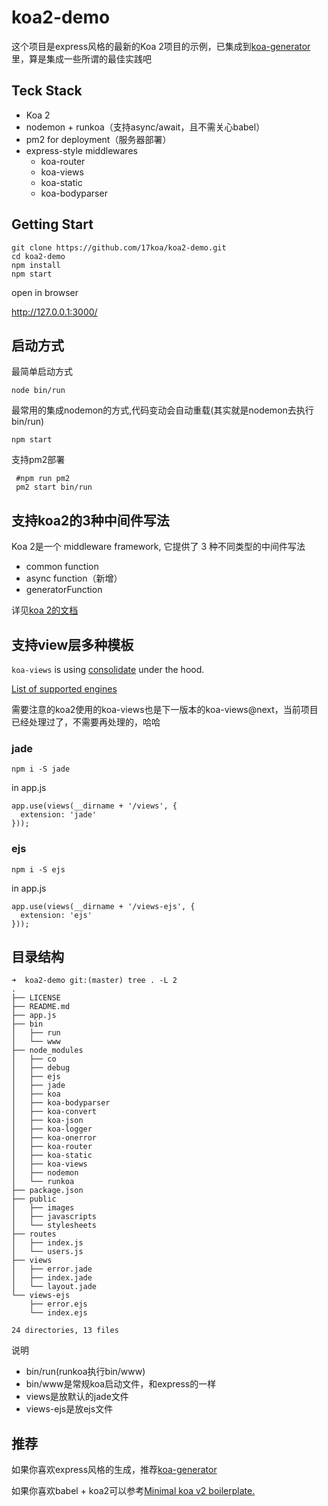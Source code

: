 # koa2-demo

这个项目是express风格的最新的Koa 2项目的示例，已集成到[koa-generator](https://github.com/17koa/koa-generator)里，算是集成一些所谓的最佳实践吧

## Teck Stack

- Koa 2
- nodemon + runkoa（支持async/await，且不需关心babel）
- pm2 for deployment（服务器部署）
- express-style middlewares
  - koa-router
  - koa-views
  - koa-static
  - koa-bodyparser

## Getting Start

```
git clone https://github.com/17koa/koa2-demo.git
cd koa2-demo
npm install
npm start
```

open in browser

http://127.0.0.1:3000/ 

## 启动方式

最简单启动方式

```
node bin/run
```

最常用的集成nodemon的方式,代码变动会自动重载(其实就是nodemon去执行bin/run)

```
npm start
```

支持pm2部署

```
 #npm run pm2
 pm2 start bin/run 
```
## 支持koa2的3种中间件写法

Koa 2是一个 middleware framework, 它提供了 3 种不同类型的中间件写法

- common function
- async function（新增）
- generatorFunction

详见[koa 2的文档](https://github.com/koajs/koa/blob/v2.x/Readme.md)

## 支持view层多种模板


`koa-views` is using [consolidate](https://github.com/tj/consolidate.js) under the hood.

[List of supported engines](https://github.com/tj/consolidate.js#supported-template-engines)


需要注意的koa2使用的koa-views也是下一版本的koa-views@next，当前项目已经处理过了，不需要再处理的，哈哈


### jade 

```
npm i -S jade
```

in app.js

```
app.use(views(__dirname + '/views', {
  extension: 'jade'
}));
```

### ejs

```
npm i -S ejs
```

in app.js

```
app.use(views(__dirname + '/views-ejs', {
  extension: 'ejs' 
}));
```

## 目录结构

```
➜  koa2-demo git:(master) tree . -L 2
.
├── LICENSE
├── README.md
├── app.js
├── bin
│   ├── run
│   └── www
├── node_modules
│   ├── co
│   ├── debug
│   ├── ejs
│   ├── jade
│   ├── koa
│   ├── koa-bodyparser
│   ├── koa-convert
│   ├── koa-json
│   ├── koa-logger
│   ├── koa-onerror
│   ├── koa-router
│   ├── koa-static
│   ├── koa-views
│   ├── nodemon
│   └── runkoa
├── package.json
├── public
│   ├── images
│   ├── javascripts
│   └── stylesheets
├── routes
│   ├── index.js
│   └── users.js
├── views
│   ├── error.jade
│   ├── index.jade
│   └── layout.jade
└── views-ejs
    ├── error.ejs
    └── index.ejs

24 directories, 13 files
```

说明

- bin/run(runkoa执行bin/www)
- bin/www是常规koa启动文件，和express的一样
- views是放默认的jade文件
- views-ejs是放ejs文件


## 推荐

如果你喜欢express风格的生成，推荐[koa-generator](https://github.com/17koa/koa-generator)

如果你喜欢babel + koa2可以参考[Minimal koa v2 boilerplate.](https://github.com/geekplux/koa2-boilerplate)